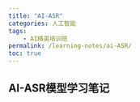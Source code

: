 ```yaml
---
title: "AI-ASR"
categories: 人工智能
tags:
    - AI精英培训班
permalink: /learning-notes/ai-ASR/
toc: true
---
```


## AI-ASR模型学习笔记


